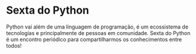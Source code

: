 # Sexta do Python
Python vai além de uma linguagem de programação, é um ecossistema de tecnologias e principalmente de pessoas em comunidade.  Sexta do Python é um encontro periódico para compartilharmos os conhecimentos entre todos!
